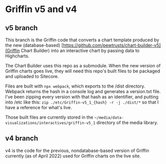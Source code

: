 # Griffin v5 and v4 

## v5 branch
This branch is the Griffin code that converts a chart template produced by the new (database-based) [https://github.com/pewtrusts/chart-builder-v5](Griffin Chart Builder) into an interactive chart by passing data to Highcharts.

The Chart Builder uses this repo as a submodule. When the new version of Griffin charts goes live, they will need this repo's built files to be packaged and uploaded to Sitecore.

Files are built with `npx webpack`, which exports to the /dist directory. Webpack returns the hash in a console log and generates a version.txt file. I've been zipping every version with that hash as an identifier, and putting into /etc like this: `zip ./etc/Griffin-v5_1_{hash} -r -j ./dist/*` so that I have a reference for what's live.

Those built files are currently stored in the `~/media/data-visualizations/interactives/griffin-v5_1` directory of the media library.

## v4 branch
v4 is the code for the previous, nondatabase-based version of Griffin currently (as of April 2022) used for Griffin charts on the live site.